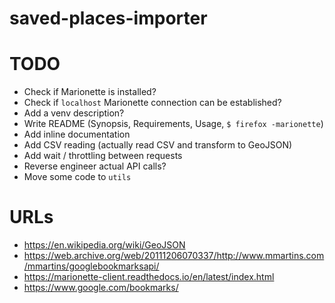 # saved-places-importer

# TODO

- Check if Marionette is installed?
- Check if `localhost` Marionette connection can be established?
- Add a venv description?
- Write README (Synopsis, Requirements, Usage, `$ firefox -marionette`)
- Add inline documentation
- Add CSV reading (actually read CSV and transform to GeoJSON)
- Add wait / throttling between requests
- Reverse engineer actual API calls?
- Move some code to `utils`

# URLs

- https://en.wikipedia.org/wiki/GeoJSON
- https://web.archive.org/web/20111206070337/http://www.mmartins.com/mmartins/googlebookmarksapi/
- https://marionette-client.readthedocs.io/en/latest/index.html
- https://www.google.com/bookmarks/